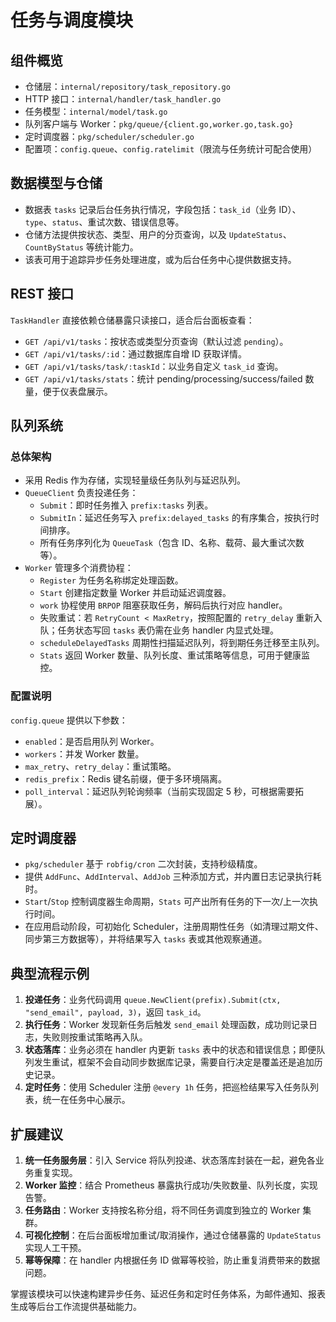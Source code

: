 # 任务与调度模块

## 组件概览
- 仓储层：`internal/repository/task_repository.go`
- HTTP 接口：`internal/handler/task_handler.go`
- 任务模型：`internal/model/task.go`
- 队列客户端与 Worker：`pkg/queue/{client.go,worker.go,task.go}`
- 定时调度器：`pkg/scheduler/scheduler.go`
- 配置项：`config.queue`、`config.ratelimit`（限流与任务统计可配合使用）

## 数据模型与仓储
- 数据表 `tasks` 记录后台任务执行情况，字段包括：`task_id`（业务 ID）、`type`、`status`、重试次数、错误信息等。
- 仓储方法提供按状态、类型、用户的分页查询，以及 `UpdateStatus`、`CountByStatus` 等统计能力。
- 该表可用于追踪异步任务处理进度，或为后台任务中心提供数据支持。

## REST 接口
`TaskHandler` 直接依赖仓储暴露只读接口，适合后台面板查看：
- `GET /api/v1/tasks`：按状态或类型分页查询（默认过滤 `pending`）。
- `GET /api/v1/tasks/:id`：通过数据库自增 ID 获取详情。
- `GET /api/v1/tasks/task/:taskId`：以业务自定义 `task_id` 查询。
- `GET /api/v1/tasks/stats`：统计 pending/processing/success/failed 数量，便于仪表盘展示。

## 队列系统
### 总体架构
- 采用 Redis 作为存储，实现轻量级任务队列与延迟队列。
- `QueueClient` 负责投递任务：
  - `Submit`：即时任务推入 `prefix:tasks` 列表。
  - `SubmitIn`：延迟任务写入 `prefix:delayed_tasks` 的有序集合，按执行时间排序。
  - 所有任务序列化为 `QueueTask`（包含 ID、名称、载荷、最大重试次数等）。
- `Worker` 管理多个消费协程：
  - `Register` 为任务名称绑定处理函数。
  - `Start` 创建指定数量 Worker 并启动延迟调度器。
  - `work` 协程使用 `BRPOP` 阻塞获取任务，解码后执行对应 handler。
  - 失败重试：若 `RetryCount < MaxRetry`，按照配置的 `retry_delay` 重新入队；任务状态写回 `tasks` 表仍需在业务 handler 内显式处理。
  - `scheduleDelayedTasks` 周期性扫描延迟队列，将到期任务迁移至主队列。
  - `Stats` 返回 Worker 数量、队列长度、重试策略等信息，可用于健康监控。

### 配置说明
`config.queue` 提供以下参数：
- `enabled`：是否启用队列 Worker。
- `workers`：并发 Worker 数量。
- `max_retry`、`retry_delay`：重试策略。
- `redis_prefix`：Redis 键名前缀，便于多环境隔离。
- `poll_interval`：延迟队列轮询频率（当前实现固定 5 秒，可根据需要拓展）。

## 定时调度器
- `pkg/scheduler` 基于 `robfig/cron` 二次封装，支持秒级精度。
- 提供 `AddFunc`、`AddInterval`、`AddJob` 三种添加方式，并内置日志记录执行耗时。
- `Start`/`Stop` 控制调度器生命周期，`Stats` 可产出所有任务的下一次/上一次执行时间。
- 在应用启动阶段，可初始化 Scheduler，注册周期性任务（如清理过期文件、同步第三方数据等），并将结果写入 `tasks` 表或其他观察通道。

## 典型流程示例
1. **投递任务**：业务代码调用 `queue.NewClient(prefix).Submit(ctx, "send_email", payload, 3)`，返回 `task_id`。
2. **执行任务**：Worker 发现新任务后触发 `send_email` 处理函数，成功则记录日志，失败则按重试策略再入队。
3. **状态落库**：业务必须在 handler 内更新 `tasks` 表中的状态和错误信息；即便队列发生重试，框架不会自动同步数据库记录，需要自行决定是覆盖还是追加历史记录。
4. **定时任务**：使用 Scheduler 注册 `@every 1h` 任务，把巡检结果写入任务队列表，统一在任务中心展示。

## 扩展建议
1. **统一任务服务层**：引入 Service 将队列投递、状态落库封装在一起，避免各业务重复实现。
2. **Worker 监控**：结合 Prometheus 暴露执行成功/失败数量、队列长度，实现告警。
3. **任务路由**：Worker 支持按名称分组，将不同任务调度到独立的 Worker 集群。
4. **可视化控制**：在后台面板增加重试/取消操作，通过仓储暴露的 `UpdateStatus` 实现人工干预。
5. **幂等保障**：在 handler 内根据任务 ID 做幂等校验，防止重复消费带来的数据问题。

掌握该模块可以快速构建异步任务、延迟任务和定时任务体系，为邮件通知、报表生成等后台工作流提供基础能力。